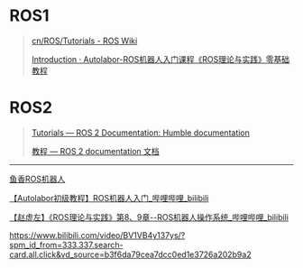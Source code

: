 # ROS1

> [cn/ROS/Tutorials - ROS Wiki](https://wiki.ros.org/cn/ROS/Tutorials)
>
> [Introduction · Autolabor-ROS机器人入门课程《ROS理论与实践》零基础教程](http://www.autolabor.com.cn/book/ROSTutorials/)

# ROS2

>[Tutorials — ROS 2 Documentation: Humble documentation](https://docs.ros.org/en/humble/Tutorials.html)
>
>[教程 — ROS 2 documentation 文档](http://dev.ros2.fishros.com/doc/Tutorials.html)

---

[鱼香ROS机器人](https://fishros.com/)

[【Autolabor初级教程】ROS机器人入门_哔哩哔哩_bilibili](https://www.bilibili.com/video/BV1Ci4y1L7ZZ/?spm_id_from=333.788.recommend_more_video.0&vd_source=e5aa67477135266ae5c66fe7c8b108f3)

[【赵虚左】《ROS理论与实践》第8、9章--ROS机器人操作系统_哔哩哔哩_bilibili](https://www.bilibili.com/video/BV1Ub4y1a7PH/?spm_id_from=333.337.search-card.all.click&vd_source=e5aa67477135266ae5c66fe7c8b108f3)

https://www.bilibili.com/video/BV1VB4y137ys/?spm_id_from=333.337.search-card.all.click&vd_source=b3f6da79cea7dcc0ed1e3726a202b9a2
